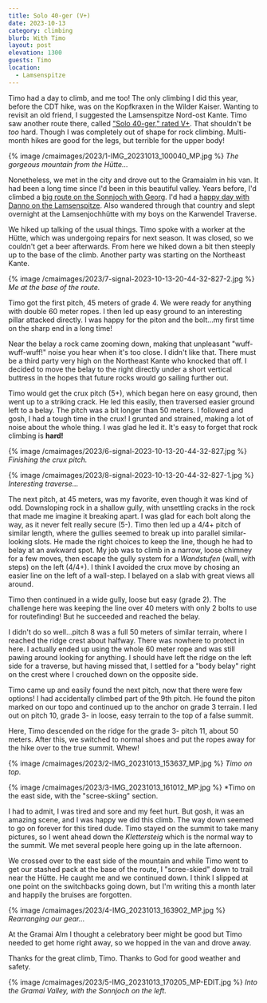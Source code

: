```yaml
---
title: Solo 40-ger (V+)
date: 2023-10-13
category: climbing
blurb: With Timo
layout: post
elevation: 1300
guests: Timo
location:
  - Lamsenspitze
---
```




Timo had a day to climb, and me too! The only climbing I did this year, before
the CDT hike, was on the Kopfkraxen in the Wilder Kaiser. Wanting to
revisit an old friend, I suggested the Lamsenspitze Nord-ost Kante.
Timo saw another route there, called ["Solo 40-ger," rated V+](https://www.bergsteigen.com/touren/klettern/solo-40-ger-lamsenspitze-nordostkante/). That shouldn't
be *too* hard. Though I was completely out of shape for rock climbing.
Multi-month hikes are good for the legs, but terrible for the upper body!

{% image /cmaimages/2023/1-IMG_20231013_100040_MP.jpg %}
*The gorgeous mountain from the Hütte...*

Nonetheless, we met in the city and drove out to the Gramaialm in his van.
It had been a long time since I'd been in this beautiful valley.
Years before, I'd climbed a [big route on the Sonnjoch with Georg](../2012/leidenschaft.html).
I'd had a [happy day with Danno on the Lamsenspitze](../2006/lamsenspitze.html). Also wandered through
that country and slept overnight at the Lamsenjochhütte with my boys
on the Karwendel Traverse.

We hiked up talking of the usual things. Timo spoke with a worker at the
Hütte, which was undergoing repairs for next season. It was closed, so
we couldn't get a beer afterwards. From here we hiked down a bit then
steeply up to the base of the climb. Another party was starting on the
Northeast Kante.

{% image /cmaimages/2023/7-signal-2023-10-13-20-44-32-827-2.jpg %}
*Me at the base of the route.*

Timo got the first pitch, 45 meters of grade 4. We were ready for anything
with double 60 meter ropes. I then led up easy ground to an interesting
pillar attacked directly. I was happy for the piton and the bolt...my first
time on the sharp end in a long time!

Near the belay a rock came zooming down, making that unpleasant
"wuff-wuff-wuff!" noise you hear when it's too close. I didn't like that.
There must be a third party very high on the Northeast Kante who knocked that
off. I decided to move the belay to the right directly under a short vertical
buttress in the hopes that future rocks would go sailing further out.

Timo would get the crux pitch (5+), which began here on easy ground, then went up
to a striking crack. He led this easily, then traversed easier ground left
to a belay. The pitch was a bit longer than 50 meters. I followed and gosh,
I had a tough time in the crux! I grunted and strained, making a lot of
noise about the whole thing. I was glad he led it. It's easy to forget that
rock climbing is **hard!**

{% image /cmaimages/2023/6-signal-2023-10-13-20-44-32-827.jpg %}
*Finishing the crux pitch.*

{% image /cmaimages/2023/8-signal-2023-10-13-20-44-32-827-1.jpg %}
*Interesting traverse...*

The next pitch, at 45 meters, was my favorite, even though it was kind of odd. Downsloping
rock in a shallow gully, with unsettling cracks in the rock that made me
imagine it breaking apart. I was glad for each bolt along the way, as it
never felt really secure (5-). Timo then led up a 4/4+ pitch of similar length,
where the gullies seemed to break up into parallel similar-looking slots.
He made the right choices to keep the line, though he had to belay at an
awkward spot. My job was to climb in a narrow, loose chimney for a few moves,
then escape the gully system for a *Wandstufen* (wall, with steps) on the
left (4/4+). I think I avoided the crux move by chosing an easier line on
the left of a wall-step. I belayed on a slab with great views all around.

Timo then continued in a wide gully, loose but easy (grade 2). The challenge
here was keeping the line over 40 meters with only 2 bolts to use for
routefinding! But he succeeded and reached the belay.

I didn't do so well...pitch 8 was a full 50 meters of similar terrain,
where I reached the ridge crest about halfway. There was nowhere to protect
in here. I actually ended up using the whole 60 meter rope and was still
pawing around looking for anything. I should have left the ridge on the
left side for a traverse, but having missed that, I settled for a "body belay"
right on the crest where I crouched down on the opposite side.

Timo came up and easily found the next pitch, now that there were few options!
I had accidentally climbed part of the 9th pitch. He found the piton marked
on our topo and continued up to the anchor on grade 3 terrain. I led
out on pitch 10, grade 3- in loose, easy terrain to the top of a false
summit.

Here, Timo descended on the ridge for the grade 3- pitch 11, about 50 meters.
After this, we switched to normal shoes and put the ropes away for the
hike over to the true summit. Whew!

{% image /cmaimages/2023/2-IMG_20231013_153637_MP.jpg %}
*Timo on top.*

{% image /cmaimages/2023/3-IMG_20231013_161012_MP.jpg %}
*Timo on the east side, with the "scree-skiing" section.


I had to admit, I was tired and sore and my feet hurt. But gosh, it was
an amazing scene, and I was happy we did this climb. The way down
seemed to go on forever for this tired dude. Timo stayed on the summit
to take many pictures, so I went ahead down the *Klettersteig* which
is the normal way to the summit. We met several people here going up
in the late afternoon.

We crossed over to the east side of the mountain and while Timo went to
get our stashed pack at the base of the route, I "scree-skied" down to
trail near the Hütte. He caught me and we continued down. I think I
slipped at one point on the switchbacks going down, but I'm writing this
a month later and happily the bruises are forgotten.

{% image /cmaimages/2023/4-IMG_20231013_163902_MP.jpg %}
*Rearranging our gear...*

At the Gramai Alm I thought a celebratory beer might be good but Timo needed
to get home right away, so we hopped in the van and drove away.

Thanks for the great climb, Timo. Thanks to God for good weather and safety.

{% image /cmaimages/2023/5-IMG_20231013_170205_MP-EDIT.jpg %}
*Into the Gramai Valley, with the Sonnjoch on the left.*

